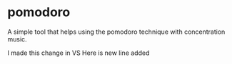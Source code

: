 # pomodoro
A simple tool that helps using the pomodoro technique with concentration music. 

I made this change in VS
Here is new line added